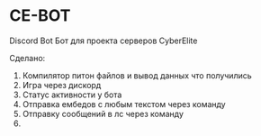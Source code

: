 # CE-BOT
Discord Bot
Бот для проекта серверов CyberElite

Сделано:

1) Компилятор питон файлов и вывод данных что получились
2) Игра через дискорд
3) Статус активности у бота
4) Отправка ембедов с любым текстом через команду
5) Отправку сообщений в лс через команду
6) 
